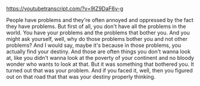 https://youtubetranscript.com/?v=9IZ9DaF6v-g

 People have problems and they're often annoyed and oppressed by the fact they have problems. But first of all, you don't have all the problems in the world. You have your problems and the problems that bother you. And you might ask yourself, well, why do those problems bother you and not other problems? And I would say, maybe it's because in those problems, you actually find your destiny. And those are often things you don't wanna look at, like you didn't wanna look at the poverty of your continent and no bloody wonder who wants to look at that. But it was something that bothered you. It turned out that was your problem. And if you faced it, well, then you figured out on that road that that was your destiny properly thinking.